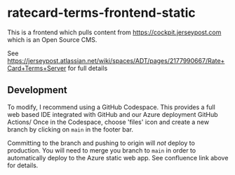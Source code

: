 # ratecard-terms-frontend-static

This is a frontend which pulls content from https://cockpit.jerseypost.com which is an Open Source CMS.

See https://jerseypost.atlassian.net/wiki/spaces/ADT/pages/2177990667/Rate+Card+Terms+Server for full details

## Development

To modify, I recommend using a GitHub Codespace. This provides a full web based IDE integrated with GitHub and our Azure deployment GitHub Actions/ Once in the Codespace, choose 'files' icon and create a new branch by clicking on `main` in the footer bar.

Committing to the branch and pushing to origin will *not* deploy to production.
You will need to merge you branch to `main` in order to automatically deploy to the Azure static web app.
See confluence link above for details.